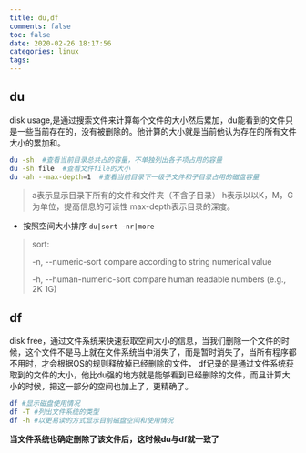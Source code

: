 ```yaml
---
title: du,df
comments: false
toc: false
date: 2020-02-26 18:17:56
categories: linux
tags:
---
```


## du

disk usage,是通过搜索文件来计算每个文件的大小然后累加，du能看到的文件只是一些当前存在的，没有被删除的。他计算的大小就是当前他认为存在的所有文件大小的累加和。

``` sh
du -sh  #查看当前目录总共占的容量，不单独列出各子项占用的容量
du -sh file  #查看文件file的大小
du -ah --max-depth=1  #查看当前目录下一级子文件和子目录占用的磁盘容量
```
> a表示显示目录下所有的文件和文件夹（不含子目录）
> h表示以以K，M，G为单位，提高信息的可读性
> max-depth表示目录的深度。 


* 按照空间大小排序
`du|sort -nr|more`

> sort:
>
>-n, --numeric-sort          compare according to string numerical value
>
>-h, --human-numeric-sort    compare human readable numbers (e.g., 2K 1G)

## df

disk free，通过文件系统来快速获取空间大小的信息，当我们删除一个文件的时候，这个文件不是马上就在文件系统当中消失了，而是暂时消失了，当所有程序都不用时，才会根据OS的规则释放掉已经删除的文件， df记录的是通过文件系统获取到的文件的大小，他比du强的地方就是能够看到已经删除的文件，而且计算大小的时候，把这一部分的空间也加上了，更精确了。

``` sh
df #显示磁盘使用情况
df -T #列出文件系统的类型
df -h #以更易读的方式显示目前磁盘空间和使用情况
```

**当文件系统也确定删除了该文件后，这时候du与df就一致了**


